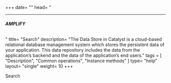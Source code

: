 +++
date= ""
head= "<hr /><h6><b>AMPLIFY</b></h6>"
title= "Search"
description= "The Data Store in Catalyst is a cloud-based relational database management system which stores the persistent data of your application. This data repository includes the data from the application’s backend and the data of the application’s end users."
tags = [ "Description", "Common operations", "Instance methods" ]
type= "help"
layout= "single"
weight= 10
+++

Search